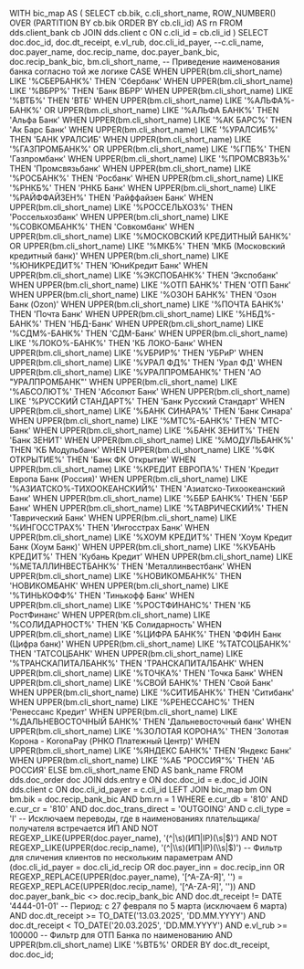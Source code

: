 WITH bic_map AS (
  SELECT
    cb.bik,
    c.cli_short_name,
    ROW_NUMBER() OVER (PARTITION BY cb.bik ORDER BY cb.cli_id) AS rn
  FROM dds.client_bank cb
  JOIN dds.client c
    ON c.cli_id = cb.cli_id
)
SELECT
  doc.doc_id,
  doc.dt_receipt,
  e.vl_rub,
  doc.cli_id_payer,
  --c.cli_name,
  doc.payer_name,
  doc.recip_name,
  doc.payer_bank_bic,
  doc.recip_bank_bic,
  bm.cli_short_name,
  -- Приведение наименования банка согласно той же логике
  CASE
    WHEN UPPER(bm.cli_short_name) LIKE '%СБЕРБАНК%' THEN 'Сбербанк'
    WHEN UPPER(bm.cli_short_name) LIKE '%ВБРР%' THEN 'Банк ВБРР'
    WHEN UPPER(bm.cli_short_name) LIKE '%ВТБ%'      THEN 'ВТБ'
    WHEN UPPER(bm.cli_short_name) LIKE '%АЛЬФА%-БАНК%' OR
         UPPER(bm.cli_short_name) LIKE '%АЛЬФА БАНК%' THEN 'Альфа Банк'
    WHEN UPPER(bm.cli_short_name) LIKE '%АК БАРС%'    THEN 'Ак Барс Банк'
    WHEN UPPER(bm.cli_short_name) LIKE '%УРАЛСИБ%'    THEN 'БАНК УРАЛСИБ'
    WHEN UPPER(bm.cli_short_name) LIKE '%ГАЗПРОМБАНК%' OR
         UPPER(bm.cli_short_name) LIKE '%ГПБ%'         THEN 'Газпромбанк'
    WHEN UPPER(bm.cli_short_name) LIKE '%ПРОМСВЯЗЬ%'   THEN 'Промсвязьбанк'
    WHEN UPPER(bm.cli_short_name) LIKE '%РОСБАНК%'     THEN 'Росбанк'
    WHEN UPPER(bm.cli_short_name) LIKE '%РНКБ%'        THEN 'РНКБ Банк'
    WHEN UPPER(bm.cli_short_name) LIKE '%РАЙФФАЙЗЕН%'  THEN 'Райффайзен Банк'
    WHEN UPPER(bm.cli_short_name) LIKE '%РОССЕЛЬХОЗ%'   THEN 'Россельхозбанк'
    WHEN UPPER(bm.cli_short_name) LIKE '%СОВКОМБАНК%'   THEN 'Совкомбанк'
    WHEN UPPER(bm.cli_short_name) LIKE '%МОСКОВСКИЙ КРЕДИТНЫЙ БАНК%' OR
         UPPER(bm.cli_short_name) LIKE '%МКБ%'         THEN 'МКБ (Московский кредитный банк)'
    WHEN UPPER(bm.cli_short_name) LIKE '%ЮНИКРЕДИТ%'    THEN 'ЮниКредит Банк'
    WHEN UPPER(bm.cli_short_name) LIKE '%ЭКСПОБАНК%'     THEN 'Экспобанк'
    WHEN UPPER(bm.cli_short_name) LIKE '%ОТП БАНК%'       THEN 'ОТП Банк'
    WHEN UPPER(bm.cli_short_name) LIKE '%ОЗОН БАНК%'       THEN 'Озон Банк (Ozon)'
    WHEN UPPER(bm.cli_short_name) LIKE '%ПОЧТА БАНК%'      THEN 'Почта Банк'
    WHEN UPPER(bm.cli_short_name) LIKE '%НБД%-БАНК%'       THEN 'НБД-Банк'
    WHEN UPPER(bm.cli_short_name) LIKE '%СДМ%-БАНК%'       THEN 'СДМ-Банк'
    WHEN UPPER(bm.cli_short_name) LIKE '%ЛОКО%-БАНК%'       THEN 'КБ ЛОКО-Банк'
    WHEN UPPER(bm.cli_short_name) LIKE '%УБРИР%'          THEN 'УБРиР'
    WHEN UPPER(bm.cli_short_name) LIKE '%УРАЛ ФД%'        THEN 'Урал ФД'
    WHEN UPPER(bm.cli_short_name) LIKE '%УРАЛПРОМБАНК%'   THEN 'АО "УРАЛПРОМБАНК"'
    WHEN UPPER(bm.cli_short_name) LIKE '%АБСОЛЮТ%'        THEN 'Абсолют Банк'
    WHEN UPPER(bm.cli_short_name) LIKE '%РУССКИЙ СТАНДАРТ%' THEN 'Банк Русский Стандарт'
    WHEN UPPER(bm.cli_short_name) LIKE '%БАНК СИНАРА%'     THEN 'Банк Синара'
    WHEN UPPER(bm.cli_short_name) LIKE '%МТС%-БАНК%'       THEN 'МТС-Банк'
    WHEN UPPER(bm.cli_short_name) LIKE '%БАНК ЗЕНИТ%'      THEN 'Банк ЗЕНИТ'
    WHEN UPPER(bm.cli_short_name) LIKE '%МОДУЛЬБАНК%'      THEN 'КБ Модульбанк'
    WHEN UPPER(bm.cli_short_name) LIKE '%ФК ОТКРЫТИЕ%'     THEN 'Банк ФК Открытие'
    WHEN UPPER(bm.cli_short_name) LIKE '%КРЕДИТ ЕВРОПА%'   THEN 'Кредит Европа Банк (Россия)'
    WHEN UPPER(bm.cli_short_name) LIKE '%АЗИАТСКО%-ТИХООКЕАНСКИЙ%' THEN 'Азиатско-Тихоокеанский Банк'
    WHEN UPPER(bm.cli_short_name) LIKE '%ББР БАНК%'        THEN 'ББР Банк'
    WHEN UPPER(bm.cli_short_name) LIKE '%ТАВРИЧЕСКИЙ%'     THEN 'Таврический Банк'
    WHEN UPPER(bm.cli_short_name) LIKE '%ИНГОССТРАХ%'      THEN 'Ингосстрах Банк'
    WHEN UPPER(bm.cli_short_name) LIKE '%ХОУМ КРЕДИТ%'      THEN 'Хоум Кредит Банк (Хоум Банк)'
    WHEN UPPER(bm.cli_short_name) LIKE '%КУБАНЬ КРЕДИТ%'     THEN 'Кубань Кредит'
    WHEN UPPER(bm.cli_short_name) LIKE '%МЕТАЛЛИНВЕСТБАНК%'  THEN 'Металлинвестбанк'
    WHEN UPPER(bm.cli_short_name) LIKE '%НОВИКОМБАНК%'       THEN 'НОВИКОМБАНК'
    WHEN UPPER(bm.cli_short_name) LIKE '%ТИНЬКОФФ%'         THEN 'Тинькофф Банк'
    WHEN UPPER(bm.cli_short_name) LIKE '%РОСТФИНАНС%'       THEN 'КБ  РостФинанс'
    WHEN UPPER(bm.cli_short_name) LIKE '%СОЛИДАРНОСТ%'       THEN 'КБ Солидарность'
    WHEN UPPER(bm.cli_short_name) LIKE '%ЦИФРА БАНК%'        THEN 'ФФИН Банк (Цифра банк)'
    WHEN UPPER(bm.cli_short_name) LIKE '%ТАТСОЦБАНК%'        THEN 'ТАТСОЦБАНК'
    WHEN UPPER(bm.cli_short_name) LIKE '%ТРАНСКАПИТАЛБАНК%'   THEN 'ТРАНСКАПИТАЛБАНК'
    WHEN UPPER(bm.cli_short_name) LIKE '%ТОЧКА%'            THEN 'Точка Банк'
    WHEN UPPER(bm.cli_short_name) LIKE '%СВОЙ БАНК%'          THEN 'Свой Банк'
    WHEN UPPER(bm.cli_short_name) LIKE '%СИТИБАНК%'           THEN 'Ситибанк'
    WHEN UPPER(bm.cli_short_name) LIKE '%РЕНЕССАНС%'          THEN 'Ренессанс Кредит'
    WHEN UPPER(bm.cli_short_name) LIKE '%ДАЛЬНЕВОСТОЧНЫЙ БАНК%' THEN 'Дальневосточный банк'
    WHEN UPPER(bm.cli_short_name) LIKE '%ЗОЛОТАЯ КОРОНА%'      THEN 'Золотая Корона - KoronaPay (РНКО Платежный Центр)'
    WHEN UPPER(bm.cli_short_name) LIKE '%ЯНДЕКС БАНК%'         THEN 'Яндекс Банк'
    WHEN UPPER(bm.cli_short_name) LIKE '%АБ "РОССИЯ"%'         THEN 'АБ РОССИЯ'
    ELSE bm.cli_short_name
  END AS bank_name
FROM dds.doc_order doc
JOIN dds.entry e
  ON doc.doc_id = e.doc_id
JOIN dds.client c
  ON doc.cli_id_payer = c.cli_id
LEFT JOIN bic_map bm
  ON bm.bik = doc.recip_bank_bic
  AND bm.rn = 1
WHERE e.cur_db = '810'
  AND e.cur_cr = '810'
  AND doc.doc_trans_direct = 'OUTGOING'
  AND c.cli_type = 'I'
  -- Исключаем переводы, где в наименованиях плательщика/получателя встречается ИП
  AND NOT REGEXP_LIKE(UPPER(doc.payer_name), '(^|\\s)(ИП|IP)(\\s|$)')
  AND NOT REGEXP_LIKE(UPPER(doc.recip_name), '(^|\\s)(ИП|IP)(\\s|$)')
  -- Фильтр для сличения клиентов по нескольким параметрам
  AND (doc.cli_id_payer = doc.cli_id_recip 
       OR doc.payer_inn = doc.recip_inn
       OR REGEXP_REPLACE(UPPER(doc.payer_name), '[^A-ZА-Я]', '') =
          REGEXP_REPLACE(UPPER(doc.recip_name), '[^A-ZА-Я]', ''))
  AND doc.payer_bank_bic <> doc.recip_bank_bic
  AND doc.dt_receipt != DATE '4444-01-01'
  -- Период: с 27 февраля по 5 марта (исключаем 6 марта)
  AND doc.dt_receipt >= TO_DATE('13.03.2025', 'DD.MM.YYYY')
  AND doc.dt_receipt <  TO_DATE('20.03.2025', 'DD.MM.YYYY')
  AND e.vl_rub >= 100000
  -- Фильтр для ОТП Банка по наименованию
  AND UPPER(bm.cli_short_name) LIKE '%ВТБ%'
ORDER BY doc.dt_receipt, doc.doc_id;
